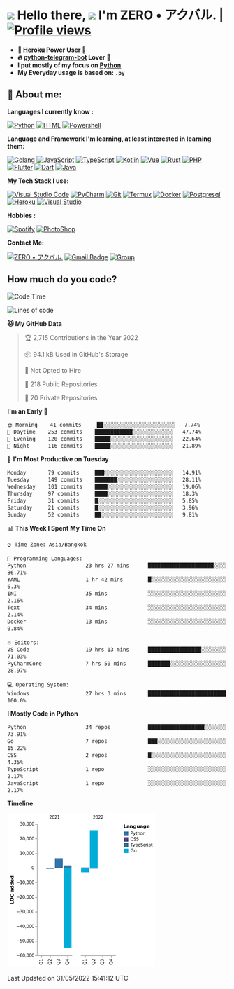 # <img src="https://i.pinimg.com/originals/01/63/6c/01636c5434cd0462086620c60fdfec16.gif" width="50px"> **Hello there, <img src="https://raw.githubusercontent.com/MartinHeinz/MartinHeinz/master/wave.gif" width="30px">** I'm ZERO • アクバル. | [![Profile views](https://gpvc.arturio.dev/Ryomen-Sukuna)](https://github.com/Ryomen-Sukuna)

- **🐋 [Heroku](https://heroku.com) Power User 💪**
- **🔥 [python-telegram-bot](https://github.com/python-telegram-bot/python-telegram-bot) Lover 💖**
- **I put mostly of my focus on [Python](https://python.org)**
- **My Everyday usage is based on: `.py`**

## 👦 **About me**:

**Languages I currently know :**

[![Python](https://badges.aleen42.com/src/python.svg)](https://python.org)
[![HTML](https://img.shields.io/badge/-HTML-%232c3e50?style=flat&logo=php)](https://whatwg.org)
[![Powershell](https://img.shields.io/badge/-PowerShell-%232c3e50?style=flat&logo=powershell)](https://docs.microsoft.com/en-us/powershell)

**Language ​​and Framework I'm learning, at least interested in learning them:**

[![Golang](https://badges.aleen42.com/src/golang.svg)](https://golang.org)
[![JavaScript](https://badges.aleen42.com/src/javascript.svg)](https://nodejs.org)
[![TypeScript](https://badges.aleen42.com/src/typescript.svg)](https://www.typescriptlang.org)
[![Kotlin](https://badges.aleen42.com/src/kotlin.svg)](https://kotlinlang.org)
[![Vue](https://badges.aleen42.com/src/vue.svg)](https://vuejs.org)
[![Rust](https://img.shields.io/badge/-rust-%232c3e50?style=flat&logo=rust)](https://rust-lang.org)
[![PHP](https://img.shields.io/badge/-php-%232c3e50?style=flat&logo=php)](https://www.php.net)
[![Flutter](https://img.shields.io/badge/-flutter-%232c3e50?style=flat&logo=flutter)](https://flutter.dev)
[![Dart](https://img.shields.io/badge/-dart-%232c3e50?style=flat&logo=dart)](https://dart.dev)
[![Java](https://badges.aleen42.com/src/java.svg)](https://www.java.com/en)

**My Tech Stack I use:**

[![Visual Studio Code](https://badges.aleen42.com/src/visual_studio_code.svg)](https://code.visualstudio.com)
[![PyCharm](https://img.shields.io/badge/-pycharm-%23007ACC?style=flat&logo=pycharm&logoColor=black&color=black&labelColor=green)](https://www.jetbrains.com/pycharm)
[![Git](https://img.shields.io/badge/-Git-%23F05032?style=flat&logo=git&logoColor=%23ffffff)](https://git-scm.com)
[![Termux](https://img.shields.io/badge/-Termux-%232c3e50?style=flat&logo=typescript)](https://termux.com)
[![Docker](https://badges.aleen42.com/src/docker.svg)](https://www.docker.com/)
[![Postgresql](https://img.shields.io/badge/-Postgresql-%232c3e50?style=flat&logo=postgresql)](https://postgresql.org)
[![Heroku](https://img.shields.io/badge/-Heroku-purple?style=flat&logo=heroku)](https://heroku.com)
[![Visual Studio](https://badges.aleen42.com/src/visual_studio.svg)](https://visualstudio.microsoft.com/)

**Hobbies :**

[![Spotify](https://badges.aleen42.com/src/spotify.svg)](https://spotify.com)
[![PhotoShop](https://badges.aleen42.com/src/photoshop.svg)](https://www.adobe.com/products/photoshop.html)

**Contact Me:**

[![ZERO • アクバル.](https://badges.aleen42.com/src/telegram.svg)](https://t.me/Anomaliii)
[![Gmail Badge](https://img.shields.io/badge/-ryomensukuna83@gmail.com-c14438?style=flat&logo=Gmail&logoColor=white)](https://ryomensukuna83@gmail.com)
[![Group](https://img.shields.io/badge/dynamic/json?logo=telegram&label=%40RandomAnimeIndonesia&labelColor=282c34&suffix=+members&color=2CA5E0&query=%24.data.totalSubs&url=https%3A%2F%2Fapi.spencerwoo.com%2Fsubstats%2F%3Fsource%3Dtelegram%26queryKey%3DGrup_Anime_Random&longCache=true%22)](https://t.me/Grup_Anime_Random)
 

## **How much do you code?**

<!--START_SECTION:waka-->
![Code Time](http://img.shields.io/badge/Code%20Time-202%20hrs%2050%20mins-blue)

![Lines of code](https://img.shields.io/badge/From%20Hello%20World%20I%27ve%20Written--24%20Thousand%20lines%20of%20code-blue)

**🐱 My GitHub Data** 

> 🏆 2,715 Contributions in the Year 2022
 > 
> 📦 94.1 kB Used in GitHub's Storage 
 > 
> 🚫 Not Opted to Hire
 > 
> 📜 218 Public Repositories 
 > 
> 🔑 20 Private Repositories  
 > 
**I'm an Early 🐤** 

```text
🌞 Morning    41 commits     ██░░░░░░░░░░░░░░░░░░░░░░░   7.74% 
🌆 Daytime    253 commits    ████████████░░░░░░░░░░░░░   47.74% 
🌃 Evening    120 commits    █████░░░░░░░░░░░░░░░░░░░░   22.64% 
🌙 Night      116 commits    █████░░░░░░░░░░░░░░░░░░░░   21.89%

```
📅 **I'm Most Productive on Tuesday** 

```text
Monday       79 commits     ███░░░░░░░░░░░░░░░░░░░░░░   14.91% 
Tuesday      149 commits    ███████░░░░░░░░░░░░░░░░░░   28.11% 
Wednesday    101 commits    ████░░░░░░░░░░░░░░░░░░░░░   19.06% 
Thursday     97 commits     ████░░░░░░░░░░░░░░░░░░░░░   18.3% 
Friday       31 commits     █░░░░░░░░░░░░░░░░░░░░░░░░   5.85% 
Saturday     21 commits     █░░░░░░░░░░░░░░░░░░░░░░░░   3.96% 
Sunday       52 commits     ██░░░░░░░░░░░░░░░░░░░░░░░   9.81%

```


📊 **This Week I Spent My Time On** 

```text
⌚︎ Time Zone: Asia/Bangkok

💬 Programming Languages: 
Python                   23 hrs 27 mins      █████████████████████░░░░   86.71% 
YAML                     1 hr 42 mins        █░░░░░░░░░░░░░░░░░░░░░░░░   6.3% 
INI                      35 mins             ░░░░░░░░░░░░░░░░░░░░░░░░░   2.16% 
Text                     34 mins             ░░░░░░░░░░░░░░░░░░░░░░░░░   2.14% 
Docker                   13 mins             ░░░░░░░░░░░░░░░░░░░░░░░░░   0.84%

🔥 Editors: 
VS Code                  19 hrs 13 mins      █████████████████░░░░░░░░   71.03% 
PyCharmCore              7 hrs 50 mins       ███████░░░░░░░░░░░░░░░░░░   28.97%

💻 Operating System: 
Windows                  27 hrs 3 mins       █████████████████████████   100.0%

```

**I Mostly Code in Python** 

```text
Python                   34 repos            ██████████████████░░░░░░░   73.91% 
Go                       7 repos             ███░░░░░░░░░░░░░░░░░░░░░░   15.22% 
CSS                      2 repos             █░░░░░░░░░░░░░░░░░░░░░░░░   4.35% 
TypeScript               1 repo              ░░░░░░░░░░░░░░░░░░░░░░░░░   2.17% 
JavaScript               1 repo              ░░░░░░░░░░░░░░░░░░░░░░░░░   2.17%

```


**Timeline**

![Chart not found](https://raw.githubusercontent.com/Ryomen-Sukuna/Ryomen-Sukuna/master/charts/bar_graph.png) 


 Last Updated on 31/05/2022 15:41:12 UTC
<!--END_SECTION:waka-->
